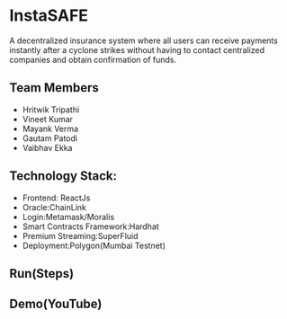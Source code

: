 # InstaSAFE


A decentralized insurance system where all users can receive payments instantly after a cyclone strikes without having to contact centralized companies and obtain confirmation of funds.

## Team Members
- Hritwik Tripathi
- Vineet Kumar
- Mayank Verma
- Gautam Patodi
- Vaibhav Ekka


## Technology Stack:
- Frontend: ReactJs
- Oracle:ChainLink
- Login:Metamask/Moralis
- Smart Contracts Framework:Hardhat
- Premium Streaming:SuperFluid
- Deployment:Polygon(Mumbai Testnet)

## Run(Steps)

## Demo(YouTube)
